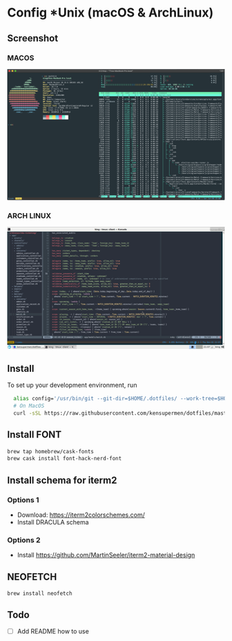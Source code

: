 # Config \*Unix (macOS & ArchLinux)

## Screenshot

### MACOS

![Mac_Iterm2](.mac-iterm2.png)

### ARCH LINUX

![Arch_Screenshot](.arch_screenshot.png)

## Install

To set up your development environment, run

```bash
  alias config='/usr/bin/git --git-dir=$HOME/.dotfiles/ --work-tree=$HOME'
  # On MacOS
  curl -sSL https://raw.githubusercontent.com/kensupermen/dotfiles/master/.basic_install_macos.sh.sh | sh
```

## Install FONT

```bash
brew tap homebrew/cask-fonts
brew cask install font-hack-nerd-font
```

## Install schema for iterm2

### Options 1

- Download: https://iterm2colorschemes.com/
- Install DRACULA schema

### Options 2

- Install https://github.com/MartinSeeler/iterm2-material-design

## NEOFETCH

```
brew install neofetch
```

## Todo

- [ ] Add README how to use
